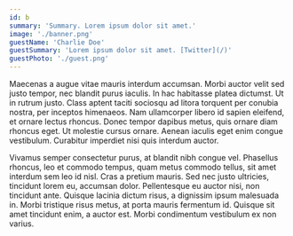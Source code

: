 ```yaml
---
id: b
summary: 'Summary. Lorem ipsum dolor sit amet.'
image: './banner.png'
guestName: 'Charlie Doe'
guestSummary: 'Lorem ipsum dolor sit amet. [Twitter](/)'
guestPhoto: './guest.png'
---
```


Maecenas a augue vitae mauris interdum accumsan. Morbi auctor velit sed justo tempor, nec blandit purus iaculis. In hac habitasse platea dictumst. Ut in rutrum justo. Class aptent taciti sociosqu ad litora torquent per conubia nostra, per inceptos himenaeos. Nam ullamcorper libero id sapien eleifend, et ornare lectus rhoncus. Donec tempor dapibus metus, quis ornare diam rhoncus eget. Ut molestie cursus ornare. Aenean iaculis eget enim congue vestibulum. Curabitur imperdiet nisi quis interdum auctor.

Vivamus semper consectetur purus, at blandit nibh congue vel. Phasellus rhoncus, leo et commodo tempus, quam metus commodo tellus, sit amet interdum sem leo id nisl. Cras a pretium mauris. Sed nec justo ultricies, tincidunt lorem eu, accumsan dolor. Pellentesque eu auctor nisi, non tincidunt ante. Quisque lacinia dictum risus, a dignissim ipsum malesuada in. Morbi tristique risus metus, at porta mauris fermentum id. Quisque sit amet tincidunt enim, a auctor est. Morbi condimentum vestibulum ex non varius.